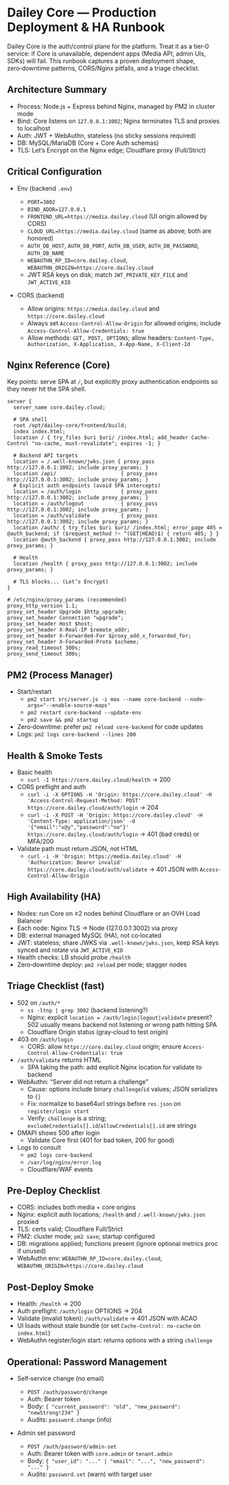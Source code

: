 # Dailey Core — Production Deployment & HA Runbook

Dailey Core is the auth/control plane for the platform. Treat it as a tier‑0 service: if Core is unavailable, dependent apps (Media API, admin UIs, SDKs) will fail. This runbook captures a proven deployment shape, zero‑downtime patterns, CORS/Nginx pitfalls, and a triage checklist.

## Architecture Summary

- Process: Node.js + Express behind Nginx, managed by PM2 in cluster mode
- Bind: Core listens on `127.0.0.1:3002`; Nginx terminates TLS and proxies to localhost
- Auth: JWT + WebAuthn, stateless (no sticky sessions required)
- DB: MySQL/MariaDB (Core + Core Auth schemas)
- TLS: Let’s Encrypt on the Nginx edge; Cloudflare proxy (Full/Strict)

## Critical Configuration

- Env (backend `.env`)
  - `PORT=3002`
  - `BIND_ADDR=127.0.0.1`
  - `FRONTEND_URL=https://media.dailey.cloud` (UI origin allowed by CORS)
  - `CLOUD_URL=https://media.dailey.cloud` (same as above; both are honored)
  - `AUTH_DB_HOST`, `AUTH_DB_PORT`, `AUTH_DB_USER`, `AUTH_DB_PASSWORD`, `AUTH_DB_NAME`
  - `WEBAUTHN_RP_ID=core.dailey.cloud`, `WEBAUTHN_ORIGIN=https://core.dailey.cloud`
  - JWT RSA keys on disk; match `JWT_PRIVATE_KEY_FILE` and `JWT_ACTIVE_KID`

- CORS (backend)
  - Allow origins: `https://media.dailey.cloud` and `https://core.dailey.cloud`
  - Always set `Access-Control-Allow-Origin` for allowed origins; include `Access-Control-Allow-Credentials: true`
  - Allow methods: `GET, POST, OPTIONS`; allow headers: `Content-Type, Authorization, X-Application, X-App-Name, X-Client-Id`

## Nginx Reference (Core)

Key points: serve SPA at `/`, but explicitly proxy authentication endpoints so they never hit the SPA shell.

```
server {
  server_name core.dailey.cloud;

  # SPA shell
  root /opt/dailey-core/frontend/build;
  index index.html;
  location / { try_files $uri $uri/ /index.html; add_header Cache-Control "no-cache, must-revalidate"; expires -1; }

  # Backend API targets
  location = /.well-known/jwks.json { proxy_pass http://127.0.0.1:3002; include proxy_params; }
  location /api/                     { proxy_pass http://127.0.0.1:3002; include proxy_params; }
  # Explicit auth endpoints (avoid SPA intercepts)
  location = /auth/login             { proxy_pass http://127.0.0.1:3002; include proxy_params; }
  location = /auth/logout            { proxy_pass http://127.0.0.1:3002; include proxy_params; }
  location = /auth/validate          { proxy_pass http://127.0.0.1:3002; include proxy_params; }
  location /auth/ { try_files $uri $uri/ /index.html; error_page 405 = @auth_backend; if ($request_method !~ ^(GET|HEAD)$) { return 405; } }
  location @auth_backend { proxy_pass http://127.0.0.1:3002; include proxy_params; }

  # Health
  location /health { proxy_pass http://127.0.0.1:3002; include proxy_params; }

  # TLS blocks... (Let’s Encrypt)
}

# /etc/nginx/proxy_params (recommended)
proxy_http_version 1.1;
proxy_set_header Upgrade $http_upgrade;
proxy_set_header Connection "upgrade";
proxy_set_header Host $host;
proxy_set_header X-Real-IP $remote_addr;
proxy_set_header X-Forwarded-For $proxy_add_x_forwarded_for;
proxy_set_header X-Forwarded-Proto $scheme;
proxy_read_timeout 300s;
proxy_send_timeout 300s;
```

## PM2 (Process Manager)

- Start/restart
  - `pm2 start src/server.js -i max --name core-backend --node-args="--enable-source-maps"`
  - `pm2 restart core-backend --update-env`
  - `pm2 save && pm2 startup`
- Zero‑downtime: prefer `pm2 reload core-backend` for code updates
- Logs: `pm2 logs core-backend --lines 200`

## Health & Smoke Tests

- Basic health
  - `curl -I https://core.dailey.cloud/health` → 200
- CORS preflight and auth
  - `curl -i -X OPTIONS -H 'Origin: https://core.dailey.cloud' -H 'Access-Control-Request-Method: POST' https://core.dailey.cloud/auth/login` → 204
  - `curl -i -X POST -H 'Origin: https://core.dailey.cloud' -H 'Content-Type: application/json' -d '{"email":"x@y","password":"no"}' https://core.dailey.cloud/auth/login` → 401 (bad creds) or MFA/200
- Validate path must return JSON, not HTML
  - `curl -i -H 'Origin: https://media.dailey.cloud' -H 'Authorization: Bearer invalid' https://core.dailey.cloud/auth/validate` → 401 JSON with `Access-Control-Allow-Origin`

## High Availability (HA)

- Nodes: run Core on ≥2 nodes behind Cloudflare or an OVH Load Balancer
- Each node: Nginx TLS → Node (127.0.0.1:3002) via proxy
- DB: external managed MySQL (HA), not co‑located
- JWT: stateless; share JWKS via `.well-known/jwks.json`, keep RSA keys synced and rotate via `JWT_ACTIVE_KID`
- Health checks: LB should probe `/health`
- Zero‑downtime deploy: `pm2 reload` per node; stagger nodes

## Triage Checklist (fast)

- 502 on `/auth/*`
  - `ss -ltnp | grep 3002` (backend listening?)
  - Nginx: explicit `location = /auth/login|logout|validate` present? 502 usually means backend not listening or wrong path hitting SPA
  - Cloudflare Origin status (gray‑cloud to test origin)
- 403 on `/auth/login`
  - CORS: allow `https://core.dailey.cloud` origin; ensure `Access-Control-Allow-Credentials: true`
- `/auth/validate` returns HTML
  - SPA taking the path: add explicit Nginx location for validate to backend
- WebAuthn: “Server did not return a challenge”
  - Cause: options include binary `challenge`/`id` values; JSON serializes to `{}`
  - Fix: normalize to base64url strings before `res.json` on `register/login start`
  - Verify: `challenge` is a string; `excludeCredentials[].id`/`allowCredentials[].id` are strings
- DMAPI shows 500 after login
  - Validate Core first (401 for bad token, 200 for good)
- Logs to consult
  - `pm2 logs core-backend`
  - `/var/log/nginx/error.log`
  - Cloudflare/WAF events

## Pre‑Deploy Checklist

- CORS: includes both media + core origins
- Nginx: explicit auth locations; `/health` and `/.well-known/jwks.json` proxied
- TLS: certs valid; Cloudflare Full/Strict
- PM2: cluster mode; `pm2 save`; startup configured
- DB: migrations applied; functions present (ignore optional metrics proc if unused)
- WebAuthn env: `WEBAUTHN_RP_ID=core.dailey.cloud`, `WEBAUTHN_ORIGIN=https://core.dailey.cloud`

## Post‑Deploy Smoke

- Health: `/health` → 200
- Auth preflight: `/auth/login` OPTIONS → 204
- Validate (invalid token): `/auth/validate` → 401 JSON with ACAO
- UI loads without stale bundle (or set `Cache-Control: no-cache` on `index.html`)
- WebAuthn register/login start: returns options with a string `challenge`

## Operational: Password Management

- Self‑service change (no email)
  - `POST /auth/password/change`
  - Auth: Bearer token
  - Body: `{ "current_password": "old", "new_password": "newStrong!234" }`
  - Audits: `password.change` (info)

- Admin set password
  - `POST /auth/password/admin-set`
  - Auth: Bearer token with `core.admin` or `tenant.admin`
  - Body: `{ "user_id": "..." | "email": "...", "new_password": "..." }`
  - Audits: `password.set` (warn) with target user
